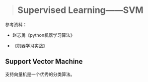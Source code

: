 > # Supervised Learning——SVM

参考资料：

* 赵志勇《python机器学习算法》

* 《机器学习实战》

## Support Vector Machine

支持向量机是一个优秀的分类算法。